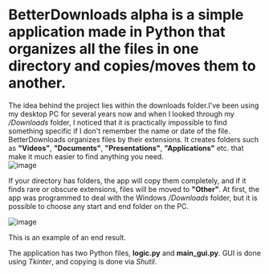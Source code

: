 # BetterDownloads alpha is a simple application made in Python that organizes all the files in one directory and copies/moves them to another.
The idea behind the project lies within the downloads folder.I've been using my desktop PC for several years now and when I looked through my _/Downloads_ folder, I noticed that it is practically impossible to find something specific if I don't remember the name or date of the file.
BetterDownloads organizes files by their extensions. It creates folders such as **"Videos"**, **"Documents"**, **"Presentations"**, **"Applications"** etc. that make it much easier to find anything you need. <br />
![image](https://github.com/user-attachments/assets/2ee67002-25df-45d4-9ee2-99b9f48357c2)

If your directory has folders, the app will copy them completely, and if it finds rare or obscure extensions, files will be moved to **"Other"**.
At first, the app was programmed to deal with the Windows */Downloads* folder, but it is possible to choose any start and end folder on the PC.

![image](https://github.com/user-attachments/assets/c141d8e4-fbb8-400a-946d-35f91e1ace10)

This is an example of an end result.

The application has two Python files, **logic.py** and **main_gui.py**. GUI is done using _Tkinter_, and copying is done via _Shutil_.
